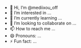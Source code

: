 - 👋 Hi, I’m @mediixou_off
- 👀 I’m interested in ...
- 🌱 I’m currently learning ...
- 💞️ I’m looking to collaborate on ...
- 📫 How to reach me ...
- 😄 Pronouns: ...
- ⚡ Fun fact: ...

<!---
Mediixou/mediixou_off is a ✨ special ✨ repository because its `README.md` (this file) appears on your GitHub profile.
You can click the Preview link to take a look at your changes.
--->
